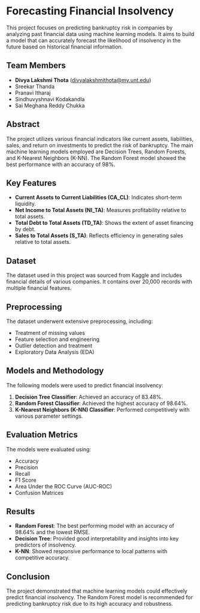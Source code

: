 # Forecasting Financial Insolvency 

This project focuses on predicting bankruptcy risk in companies by analyzing past financial data using machine learning models. It aims to build a model that can accurately forecast the likelihood of insolvency in the future based on historical financial information.

## Team Members
- **Divya Lakshmi Thota** (divyalakshmithota@my.unt.edu)
- Sreekar Thanda 
- Pranavi Itharaj 
- Sindhuvyshnavi Kodakandla 
- Sai Meghana Reddy Chukka 

## Abstract
The project utilizes various financial indicators like current assets, liabilities, sales, and return on investments to predict the risk of bankruptcy. The main machine learning models employed are Decision Trees, Random Forests, and K-Nearest Neighbors (K-NN). The Random Forest model showed the best performance with an accuracy of 98%.

## Key Features
- **Current Assets to Current Liabilities (CA_CL)**: Indicates short-term liquidity.
- **Net Income to Total Assets (NI_TA)**: Measures profitability relative to total assets.
- **Total Debt to Total Assets (TD_TA)**: Shows the extent of asset financing by debt.
- **Sales to Total Assets (S_TA)**: Reflects efficiency in generating sales relative to total assets.

## Dataset
The dataset used in this project was sourced from Kaggle and includes financial details of various companies. It contains over 20,000 records with multiple financial features.

## Preprocessing
The dataset underwent extensive preprocessing, including:
- Treatment of missing values
- Feature selection and engineering
- Outlier detection and treatment
- Exploratory Data Analysis (EDA)

## Models and Methodology
The following models were used to predict financial insolvency:
1. **Decision Tree Classifier**: Achieved an accuracy of 83.48%.
2. **Random Forest Classifier**: Achieved the highest accuracy of 98.64%.
3. **K-Nearest Neighbors (K-NN) Classifier**: Performed competitively with various parameter settings.

## Evaluation Metrics
The models were evaluated using:
- Accuracy
- Precision
- Recall
- F1 Score
- Area Under the ROC Curve (AUC-ROC)
- Confusion Matrices

## Results
- **Random Forest**: The best performing model with an accuracy of 98.64% and the lowest RMSE.
- **Decision Tree**: Provided good interpretability and insights into key predictors of insolvency.
- **K-NN**: Showed responsive performance to local patterns with competitive accuracy.

## Conclusion
The project demonstrated that machine learning models could effectively predict financial insolvency. The Random Forest model is recommended for predicting bankruptcy risk due to its high accuracy and robustness.

